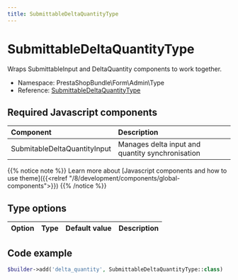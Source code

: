 ```yaml
---
title: SubmittableDeltaQuantityType
---
```


# SubmittableDeltaQuantityType

Wraps SubmittableInput and DeltaQuantity components to work together.

- Namespace: PrestaShopBundle\Form\Admin\Type
- Reference: [SubmittableDeltaQuantityType](https://github.com/PrestaShop/PrestaShop/blob/8.0.x/src/PrestaShopBundle/Form/Admin/Type/SubmittableDeltaQuantityType.php)

## Required Javascript components

| Component                                                   | Description                         |
|:------------------------------------------------------------|:------------------------------------|
| SubmitableDeltaQuantityInput| Manages delta input and quantity synchronisation |

{{% notice note %}}
Learn more about [Javascript components and how to use theme]({{<relref "/8/development/components/global-components">}})
{{% /notice %}}

## Type options

| Option       | Type   | Default value                     | Description                                                                               |
| :----------- | :----- | :-------------------------------- | :---------------------------------------------------------------------------------------- |

## Code example

```php
$builder->add('delta_quantity', SubmittableDeltaQuantityType::class)
```
